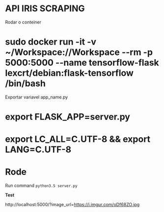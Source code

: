 <h1>API IRIS SCRAPING</h1>

<p>Rodar o conteiner</p>

# sudo docker run -it -v ~/Workspace://Workspace --rm -p 5000:5000 --name tensorflow-flask lexcrt/debian:flask-tensorflow /bin/bash 

<p>Exportar variavel app_name.py</p>

# export FLASK_APP=server.py
# export LC_ALL=C.UTF-8 && export LANG=C.UTF-8

# Rode

Run command  `python3.5 server.py`

**Test**

http://localhost:5000/?image_url=https://i.imgur.com/oDf68ZO.jpg